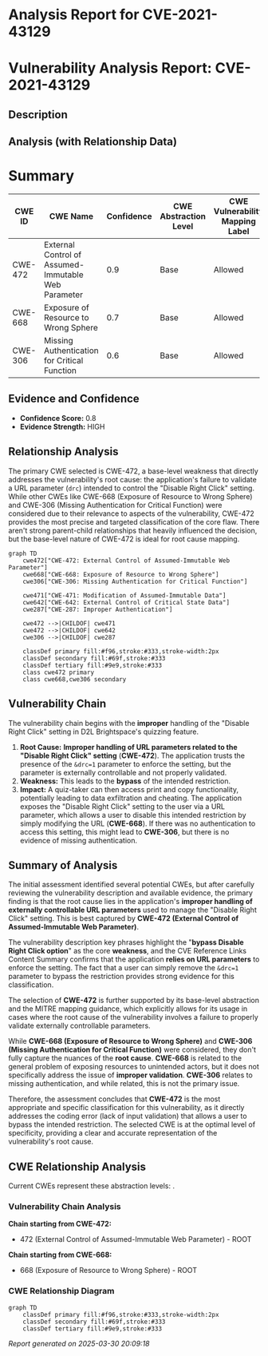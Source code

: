# Analysis Report for CVE-2021-43129

# Vulnerability Analysis Report: CVE-2021-43129

## Description



## Analysis (with Relationship Data)

# Summary
| CWE ID | CWE Name | Confidence | CWE Abstraction Level | CWE Vulnerability Mapping Label | CWE-Vulnerability Mapping Notes |
|---|---|---|---|---|---|
| CWE-472 | External Control of Assumed-Immutable Web Parameter | 0.9 | Base | Allowed | Primary CWE |
| CWE-668 | Exposure of Resource to Wrong Sphere | 0.7 | Base | Allowed | Secondary Candidate |
| CWE-306 | Missing Authentication for Critical Function | 0.6 | Base | Allowed | Secondary Candidate |

## Evidence and Confidence

*   **Confidence Score:** 0.8
*   **Evidence Strength:** HIGH

## Relationship Analysis
The primary CWE selected is CWE-472, a base-level weakness that directly addresses the vulnerability's root cause: the application's failure to validate a URL parameter (`drc`) intended to control the "Disable Right Click" setting. While other CWEs like CWE-668 (Exposure of Resource to Wrong Sphere) and CWE-306 (Missing Authentication for Critical Function) were considered due to their relevance to aspects of the vulnerability, CWE-472 provides the most precise and targeted classification of the core flaw. There aren't strong parent-child relationships that heavily influenced the decision, but the base-level nature of CWE-472 is ideal for root cause mapping.

```mermaid
graph TD
    cwe472["CWE-472: External Control of Assumed-Immutable Web Parameter"]
    cwe668["CWE-668: Exposure of Resource to Wrong Sphere"]
    cwe306["CWE-306: Missing Authentication for Critical Function"]
    
    cwe471["CWE-471: Modification of Assumed-Immutable Data"]
    cwe642["CWE-642: External Control of Critical State Data"]
    cwe287["CWE-287: Improper Authentication"]

    cwe472 -->|CHILDOF| cwe471
    cwe472 -->|CHILDOF| cwe642
    cwe306 -->|CHILDOF| cwe287

    classDef primary fill:#f96,stroke:#333,stroke-width:2px
    classDef secondary fill:#69f,stroke:#333
    classDef tertiary fill:#9e9,stroke:#333
    class cwe472 primary
    class cwe668,cwe306 secondary
```

## Vulnerability Chain
The vulnerability chain begins with the **improper** handling of the "Disable Right Click" setting in D2L Brightspace's quizzing feature.

1.  **Root Cause:** **Improper handling of URL parameters related to the "Disable Right Click" setting** (**CWE-472**). The application trusts the presence of the `&drc=1` parameter to enforce the setting, but the parameter is externally controllable and not properly validated.
2.  **Weakness:** This leads to the **bypass** of the intended restriction.
3.  **Impact:** A quiz-taker can then access print and copy functionality, potentially leading to data exfiltration and cheating. The application exposes the "Disable Right Click" setting to the user via a URL parameter, which allows a user to disable this intended restriction by simply modifying the URL (**CWE-668**). If there was no authentication to access this setting, this might lead to **CWE-306**, but there is no evidence of missing authentication.

## Summary of Analysis
The initial assessment identified several potential CWEs, but after carefully reviewing the vulnerability description and available evidence, the primary finding is that the root cause lies in the application's **improper handling of externally controllable URL parameters** used to manage the "Disable Right Click" setting. This is best captured by **CWE-472 (External Control of Assumed-Immutable Web Parameter)**.

The vulnerability description key phrases highlight the "**bypass Disable Right Click option**" as the core **weakness**, and the CVE Reference Links Content Summary confirms that the application **relies on URL parameters** to enforce the setting. The fact that a user can simply remove the `&drc=1` parameter to bypass the restriction provides strong evidence for this classification.

The selection of **CWE-472** is further supported by its base-level abstraction and the MITRE mapping guidance, which explicitly allows for its usage in cases where the root cause of the vulnerability involves a failure to properly validate externally controllable parameters.

While **CWE-668 (Exposure of Resource to Wrong Sphere)** and **CWE-306 (Missing Authentication for Critical Function)** were considered, they don't fully capture the nuances of the **root cause**. **CWE-668** is related to the general problem of exposing resources to unintended actors, but it does not specifically address the issue of **improper validation**. **CWE-306** relates to missing authentication, and while related, this is not the primary issue.

Therefore, the assessment concludes that **CWE-472** is the most appropriate and specific classification for this vulnerability, as it directly addresses the coding error (lack of input validation) that allows a user to bypass the intended restriction. The selected CWE is at the optimal level of specificity, providing a clear and accurate representation of the vulnerability's root cause.


## CWE Relationship Analysis

Current CWEs represent these abstraction levels: .


### Vulnerability Chain Analysis

**Chain starting from CWE-472:**
- 472 (External Control of Assumed-Immutable Web Parameter) - ROOT


**Chain starting from CWE-668:**
- 668 (Exposure of Resource to Wrong Sphere) - ROOT



### CWE Relationship Diagram

```mermaid
graph TD
    classDef primary fill:#f96,stroke:#333,stroke-width:2px
    classDef secondary fill:#69f,stroke:#333
    classDef tertiary fill:#9e9,stroke:#333
```



*Report generated on 2025-03-30 20:09:18*
